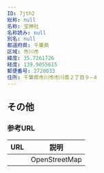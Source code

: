 ```yaml
---
ID: 7jth2
総称: null
名称: 宝神社
名称読み: null
別名: null
都道府県: 千葉県
区域: 市川市
緯度: 35.7261726
経度: 139.9055615
郵便番号: 2720033
住所: 千葉県市川市市川南２丁目９−４
---
```


## その他

### 参考URL

| URL | 説明          |
| --- | ------------- |
|     | OpenStreetMap |
